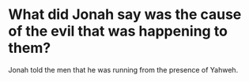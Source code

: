 # What did Jonah say was the cause of the evil that was happening to them?

Jonah told the men that he was running from the presence of Yahweh.
